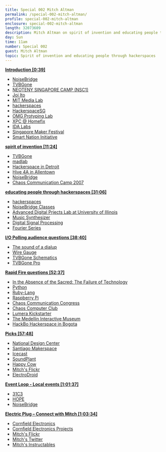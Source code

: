 ```yaml
---
title: Special 002 Mitch Altman
permalink: /special-002-mitch-altman/
profile: special-002-mitch-altman
enclosure: special-002-mitch-altman
length: 32073609
description: Mitch Altman on spirit of invention and educating people through hackerspaces.
day: Sun
time: 11am
number: Special 002
guest: Mitch Altman
topic: Spirit of invention and educating people through hackerspaces
---
```


**[Introduction [0:39]](#t=0:39)**

- [NoiseBridge](https://www.noisebridge.net/)
- [TVBGone](http://cornfieldelectronics.com/tvbgone/tvbg.home.php)
- [NEOTENY SINGAPORE CAMP (NSC1)](http://neotenylabs.com/nsc1/speakers/)
- [Joi Ito](http://joi.ito.com/)
- [MIT Media Lab](http://www.media.mit.edu/)
- [hackerspaces](http://hackerspaces.org/)
- [HackerspaceSG](http://hackerspace.sg/)
- [OMG Protyping Lab](http://onemakergroup.sg/)
- [XPC @ Homefix](http://xpc.sg/)
- [IDA Labs](http://www.ida.gov.sg/Collaboration-and-Initiatives/Initiatives/Store/IDA-Labs)
- [Singapore Maker Festival](http://singaporemakerfestival.com/)
- [Smart Nation Initiative](http://www.channelnewsasia.com/news/singapore/elderly-youths-and-smes/1512638.html)

**[spirit of invention [11:24]](#t=11:24)**

- [TVBGone](http://cornfieldelectronics.com/tvbgone/tvbg.home.php)
- [madlab](http://madlab.org.uk/)
- [Hackerspace in Detroit](http://hackerspaces.org/wiki/I3_Detroit)
- [Hive 4A in Allentown](http://hackerspaces.org/wiki/Hive_4A)
- [NoiseBridge](https://www.noisebridge.net/)
- [Chaos Communication Camp 2007](http://events.ccc.de/camp/2007/Home/)

**[educating people through hackerspaces [31:06]](#t=31:06)**

- [hackerspaces](http://hackerspaces.org/)
- [NoiseBridge Classes](https://www.noisebridge.net/wiki/Category:Events)
- [Advanced Digital Prjects Lab at University of Illinois](http://www.ece.illinois.edu/courses/description.asp?id=54)
- [Music Synthesizer](http://en.wikipedia.org/wiki/Synthesizer)
- [Digital Signal Processing](http://en.wikipedia.org/wiki/Digital_signal_processing)
- [Fourier Series](http://en.wikipedia.org/wiki/Fourier_series)

**[I/O Polling audience questions [38:40]](#t=38:40)**

- [The sound of a dialup](http://i.imgur.com/ieRYYcz.jpg)
- [Wire Gauge](http://en.wikipedia.org/wiki/American_wire_gauge)
- [TVBGone Schematics](https://github.com/adafruit/TV-B-Gone-kit)
- [TVBGone Pro](https://cornfieldelectronics.com/tvbgone/buy.tvbgpro.php)


**[Rapid Fire questions [52:37]](#t=52:37)**

- [In the Absence of the Sacred: The Failure of Technology ](http://www.amazon.com/In-Absence-Sacred-Technology-Survival/dp/0871565099)
- [Python](https://www.python.org/)
- [Ruby-Lang](https://www.ruby-lang.org/en/)
- [Raspberry Pi](http://www.raspberrypi.org/)
- [Chaos Communication Congress](http://en.wikipedia.org/wiki/Chaos_Communication_Congress)
- [Chaos Computer Club](http://www.ccc.de/en/)
- [Lumera Kickstarter](https://www.kickstarter.com/projects/hpsaturn/lumera-transform-your-camera-into-the-smartest-one/description)
- [The Medellin Interactive Museum](http://www.medellininfo.com/museos/interactivo-epm/index.html)
- [HackBo Hackerspace in Bogota](http://hackerspaces.org/wiki/HackBo)

**[Picks [57:48]](#t=57:48)**

- [National Design Center](http://www.designsingapore.org/ndc/About_NDC.aspx)
- [Santiago Makerspace](http://www.stgomakerspace.com/)
- [Icecast](http://icecast.org/)
- [SoundPlant](http://soundplant.org/)
- [Happy Cow](http://www.happycow.net/)
- [Mitch's Flickr](https://www.flickr.com/photos/maltman23)
- [ElectroDroid](https://play.google.com/store/apps/details?id=it.android.demi.elettronica&hl=en)

**[Event Loop - Local events [1:01:37]](#t=1:01:37)**

- [31C3](http://events.ccc.de/congress/2014/wiki/Static:Main_Page)
- [HOPE](http://www.hope.net/)
- [NoiseBridge](https://www.noisebridge.net/)

**[Electric Plug  – Connect with Mitch [1:03:34]](#t=1:03:34)**

- [Cornfield Electronics](http://cornfieldelectronics.com/)
- [Cornfield Electronics Projects](http://cornfieldelectronics.com/cfe/products.php?PHPSESSID=cd8t3lh90rblrjmh9fsnj94da6)
- [Mitch's Flickr](https://www.flickr.com/photos/maltman23)
- [Mitch's Twitter](https://twitter.com/maltman23)
- [Mitch's Instructables](http://www.instructables.com/member/mitch/)
